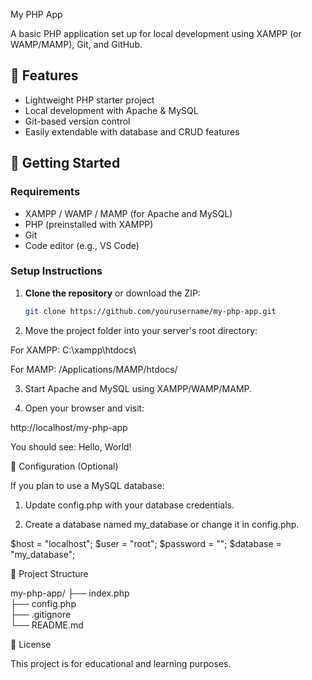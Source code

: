 My PHP App

A basic PHP application set up for local development using XAMPP (or WAMP/MAMP), Git, and GitHub.

## 🧰 Features

- Lightweight PHP starter project
- Local development with Apache & MySQL
- Git-based version control
- Easily extendable with database and CRUD features

## 🚀 Getting Started

### Requirements

- XAMPP / WAMP / MAMP (for Apache and MySQL)
- PHP (preinstalled with XAMPP)
- Git
- Code editor (e.g., VS Code)

### Setup Instructions

1. **Clone the repository** or download the ZIP:
   ```bash
   git clone https://github.com/yourusername/my-php-app.git

2. Move the project folder into your server's root directory:

For XAMPP: C:\xampp\htdocs\

For MAMP: /Applications/MAMP/htdocs/



3. Start Apache and MySQL using XAMPP/WAMP/MAMP.


4. Open your browser and visit:

http://localhost/my-php-app



You should see: Hello, World!

🔧 Configuration (Optional)

If you plan to use a MySQL database:

1. Update config.php with your database credentials.


2. Create a database named my_database or change it in config.php.



$host = "localhost";
$user = "root";
$password = "";
$database = "my_database";

📁 Project Structure

my-php-app/
├── index.php      
├── config.php       
├── .gitignore      
└── README.md       

📌 License

This project is for educational and learning purposes.
